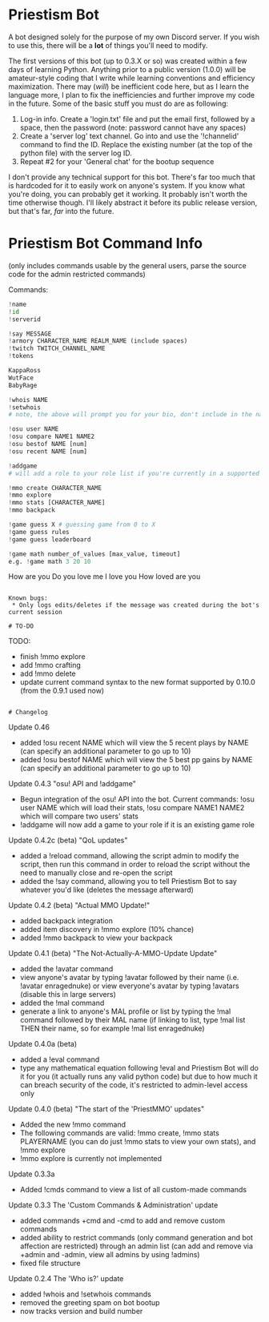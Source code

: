 # Priestism Bot

A bot designed solely for the purpose of my own Discord server. If you wish to use this, there will be a **lot** of things you'll need to modify.

The first versions of this bot (up to 0.3.X or so) was created within a few days of learning Python. Anything prior to a public version (1.0.0) will be amateur-style coding that I write while learning conventions and efficiency maximization. There may (*will*) be inefficient code here, but as I learn the language more, I plan to fix the inefficiencies and further improve my code in the future. Some of the basic stuff you must do are as following:

 1. Log-in info. Create a 'login.txt' file and put the email first, followed by a space, then the password (note: password cannot have any spaces)
 2. Create a 'server log' text channel. Go into and use the '!channelid' command to find the ID. Replace the existing number (at the top of the python file) with the server log ID.
 3. Repeat #2 for your 'General chat' for the bootup sequence

I don't provide any technical support for this bot. There's far too much that is hardcoded for it to easily work on anyone's system. If you know what you're doing, you can probably get it working. It probably isn't worth the time otherwise though. I'll likely abstract it before its public release version, but that's far, *far* into the future.

# Priestism Bot Command Info
(only includes commands usable by the general users, parse the source code for the admin restricted commands)

Commands:
```python
!name
!id
!serverid

!say MESSAGE
!armory CHARACTER_NAME REALM_NAME (include spaces)
!twitch TWITCH_CHANNEL_NAME
!tokens

KappaRoss
WutFace
BabyRage

!whois NAME
!setwhois 
# note, the above will prompt you for your bio, don't include in the name

!osu user NAME 
!osu compare NAME1 NAME2
!osu bestof NAME [num]
!osu recent NAME [num]

!addgame
# will add a role to your role list if you're currently in a supported game

!mmo create CHARACTER_NAME
!mmo explore
!mmo stats [CHARACTER_NAME]
!mmo backpack

!game guess X # guessing game from 0 to X
!game guess rules
!game guess leaderboard

!game math number_of_values [max_value, timeout]
e.g. !game math 3 20 10
```
How are you
Do you love me
I love you
How loved are you
```

Known bugs:
 * Only logs edits/deletes if the message was created during the bot's current session

# TO-DO
```
 TODO:
 * finish !mmo explore
 * add !mmo crafting
 * add !mmo delete
 * update current command syntax to the new format supported by 0.10.0 (from the 0.9.1 used now)
 ```

# Changelog
```
Update 0.46

 * added !osu recent NAME which will view the 5 recent plays by NAME (can specify an additional parameter to go up to 10)
 * added !osu bestof NAME which will view the 5 best pp gains by NAME (can specify an additional parameter to go up to 10)

Update 0.4.3
"osu! API and !addgame"

 * Begun integration of the osu! API into the bot. Current commands: !osu user NAME which will load their stats, !osu compare NAME1 NAME2 which will compare two users' stats
 * !addgame will now add a game to your role if it is an existing game role

Update 0.4.2c (beta)
"QoL updates"

 * added a !reload command, allowing the script admin to modify the script, then run this command in order to reload the script without the need to manually close and re-open the script
 * added the !say command, allowing you to tell Priestism Bot to say whatever you'd like (deletes the message afterward)

Update 0.4.2 (beta)
"Actual MMO Update!"

 * added backpack integration
 * added item discovery in !mmo explore (10% chance)
 * added !mmo backpack to view your backpack

Update 0.4.1 (beta)
"The Not-Actually-A-MMO-Update Update"

 * added the !avatar command
 * view anyone's avatar by typing !avatar followed by their name (i.e. !avatar enragednuke) or view everyone's avatar by typing !avatars (disable this in large servers)
 * added the !mal command
 * generate a link to anyone's MAL profile or list by typing the !mal command followed by their MAL name (if linking to list, type !mal list THEN their name, so for example !mal list enragednuke)

Update 0.4.0a (beta)

 * added a !eval command
 * type any mathematical equation following !eval and Priestism Bot will do it for you (it actually runs any valid python code) but due to how much it can breach security of the code, it's restricted to admin-level access only

Update 0.4.0 (beta)
"The start of the 'PriestMMO' updates"

 * Added the new !mmo command
 * The following commands are valid: !mmo create, !mmo stats PLAYERNAME (you can do just !mmo stats to view your own stats), and !mmo explore
 * !mmo explore is currently not implemented

Update 0.3.3a

 * Added !cmds command to view a list of all custom-made commands

Update 0.3.3
The 'Custom Commands & Administration' update

 * added commands +cmd and -cmd to add and remove custom commands
 * added ability to restrict commands (only command generation and bot affection are restricted) through an admin list (can add and remove via +admin and -admin, view all admins by using !admins)
 * fixed file structure

Update 0.2.4
The 'Who is?' update

* added !whois and !setwhois commands
* removed the greeting spam on bot bootup
* now tracks version and build number
```
